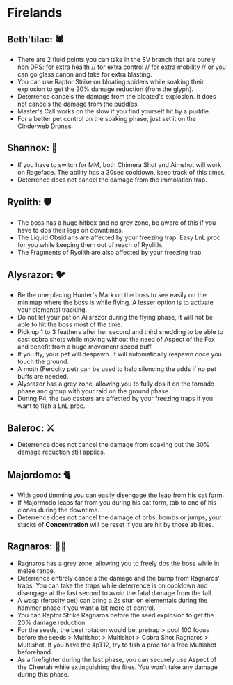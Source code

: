 # Firelands

## **Beth'tilac:** 🕷️

- There are 2 fluid points you can take in the SV branch that are purely non DPS: <Hunter vs Wild> for extra health // <Entrapment> for extra control // <Survival Tactics> for extra mobility // or you can go glass canon and take <Point of no Escape> for extra blasting.
- You can use Raptor Strike on bloating spiders while soaking their explosion to get the 20% damage reduction (from the glyph).
- Deterrence cancels the damage from the bloated's explosion. It does not cancels the damage from the puddles.
- Master's Call works on the slow if you find yourself hit by a puddle.
- For a better pet control on the soaking phase, just set it on the Cinderweb Drones.

## **Shannox:** 🐉

- If you have to switch for MM, both Chimera Shot and Aimshot will work on Rageface. The ability has a 30sec cooldown, keep track of this timer.
- Deterrence does not cancel the damage from the immolation trap.

## **Ryolith:** 🛡️

- The boss has a huge hitbox and no grey zone, be aware of this if you have to dps their legs on downtimes.
- The Liquid Obsidians are affected by your freezing trap. Easy LnL proc for you while keeping them out of reach of Ryolith.
- The Fragments of Ryolith are also affected by your freezing trap.

## **Alysrazor:** 🐦

- Be the one placing Hunter's Mark on the boss to see easily on the minimap where the boss is while flying. A lesser option is to activate your elemental tracking.
- Do not let your pet on Alisrazor during the flying phase, it will not be able to hit the boss most of the time.
- Pick up 1 to 3 feathers after her second and third shedding to be able to cast cobra shots while moving without the need of Aspect of the Fox and benefit from a huge movement speed buff.
- If you fly, your pet will despawn. It will automatically respawn once you touch the ground.
- A moth (Ferocity pet) can be used to help silencing the adds if no pet buffs are needed.
- Alysrazor has a grey zone, allowing you to fully dps it on the tornado phase and group with your raid on the ground phase.
- During P4, the two casters are affected by your freezing traps if you want to fish a LnL proc.

## **Baleroc:** ⚔️

- Deterrence does not cancel the damage from soaking but the 30% damage reduction still applies.

## **Majordomo:** 🐈

- With good timming you can easily disengage the leap from his cat form.
- If Majormodo leaps far from you during his cat form, tab to one of his clones during the downtime.
- Deterrence does not cancel the damage of orbs, bombs or jumps, your stacks of **Concentration** will be reset if you are hit by those abilities.

## **Ragnaros:** 👩‍🚒

- Ragnaros has a grey zone, allowing you to freely dps the boss while in melee range.
- Deterrence entirely cancels the damage and the bump from Ragnaros' traps. You can take the traps while deterrence is on cooldown and disengage at the last second to avoid the fatal damage from the fall.
- A wasp (ferocity pet) can bring a 2s stun on elementals during the hammer phase if you want a bit more of control.
- You can Raptor Strike Ragnaros before the seed explosion to get the 20% damage reduction.
- For the seeds, the best rotation  would be: pretrap > pool 100 focus before the seeds > Multishot > Multishot > Cobra Shot Ragnaros > Multishot. If you have the 4pT12, try to fish a proc for a free Multishot beforehand.
- As a firefighter during the last phase, you can securely use Aspect of the Cheetah while extinguishing the fires. You won't take any damage during this phase.
